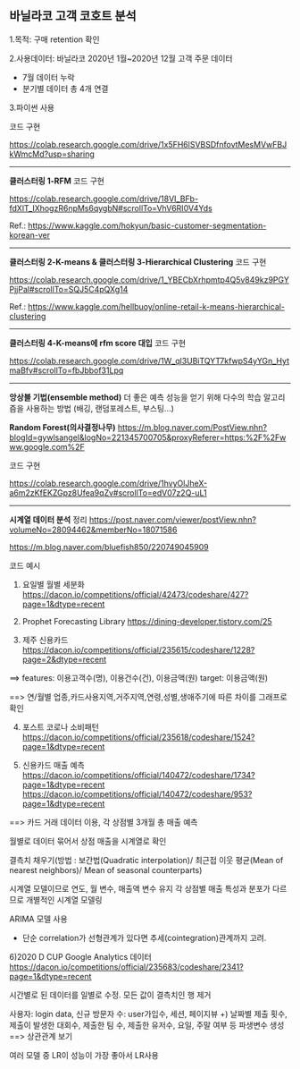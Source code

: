 ## 바닐라코 고객 코호트 분석
1.목적: 구매 retention 확인

2.사용데이터: 바닐라코 2020년 1월~2020년 12월 고객 주문 데이터
- 7월 데이터 누락
- 분기별 데이터 총 4개 연결

3.파이썬 사용

코드 구현

https://colab.research.google.com/drive/1x5FH6lSVBSDfnfovtMesMVwFBJkWmcMd?usp=sharing


----------
**클러스터링 1-RFM**
코드 구현

https://colab.research.google.com/drive/18VI_BFb-fdXlT_IXhogzR6npMs6qygbN#scrollTo=VhV6RI0V4Yds

Ref.: https://www.kaggle.com/hokyun/basic-customer-segmentation-korean-ver

----------
**클러스터링 2-K-means & 클러스터링 3-Hierarchical Clustering**
코드 구현

https://colab.research.google.com/drive/1_YBECbXrhpmtp4Q5v849kz9PGYPjjPal#scrollTo=SQJ5C4pQXg14

Ref.: https://www.kaggle.com/hellbuoy/online-retail-k-means-hierarchical-clustering

----------
**클러스터링 4-K-means에 rfm score 대입**
코드 구현

https://colab.research.google.com/drive/1W_ql3UBiTQYT7kfwpS4yYGn_HytmaBfv#scrollTo=fbJbbof31Lpq

----------
**앙상블 기법(ensemble method)**
더 좋은 예측 성능을 얻기 위해 다수의 학습 알고리즘을 사용하는 방법
(배깅, 랜덤포레스트, 부스팅...)

**Random Forest(의사결정나무)**
https://m.blog.naver.com/PostView.nhn?blogId=gywlsangel&logNo=221345700705&proxyReferer=https:%2F%2Fwww.google.com%2F

코드 구현

https://colab.research.google.com/drive/1hvyOlJheX-a6m2zKfEKZGpz8Ufea9qZv#scrollTo=edV07z2Q-uL1

----------
**시계열 데이터 분석**
정리
https://post.naver.com/viewer/postView.nhn?volumeNo=28094462&memberNo=18071586

https://m.blog.naver.com/bluefish850/220749045909

코드 예시
1) 요일별 월별 세분화
https://dacon.io/competitions/official/42473/codeshare/427?page=1&dtype=recent

2) Prophet Forecasting Library
https://dining-developer.tistory.com/25

3) 제주 신용카드
https://dacon.io/competitions/official/235615/codeshare/1228?page=2&dtype=recent

==> features: 이용고객수(명), 이용건수(건), 이용금액(원)
target: 이용금액(원)

==> 연/월별 업종,카드사용지역,거주지역,연령,성별,생애주기에 따른 차이를 그래프로 확인


4) 포스트 코로나 소비패턴
https://dacon.io/competitions/official/235618/codeshare/1524?page=1&dtype=recent

5) 신용카드 매출 예측
https://dacon.io/competitions/official/140472/codeshare/1734?page=1&dtype=recent
https://dacon.io/competitions/official/140472/codeshare/953?page=1&dtype=recent

==> 카드 거래 데이터 이용, 각 상점별 3개월 총 매출 예측

월별로 데이터 묶어서 상점 매출을 시계열로 확인

결측치 채우기(방법 : 보간법(Quadratic interpolation)/ 최근접 이웃 평균(Mean of nearest neighbors)/ Mean of seasonal counterparts)

시계열 모델이므로 연도, 월 변수, 매출액 변수 유지
각 상점별 매출 특성과 분포가 다르므로 개별적인 시계열 모델링

ARIMA 모델 사용
- 단순 correlation가 선형관계가 있다면 추세(cointegration)관계까지 고려.



6)2020 D CUP Google Analytics 데이터
https://dacon.io/competitions/official/235683/codeshare/2341?page=1&dtype=recent

시간별로 된 데이터를 일별로 수정. 
모든 값이 결측치인 행 제거

사용자: login data, 신규 방문자 수: user가입수,  세션, 페이지뷰
+)
날짜별 제출 횟수, 제출이 발생한 대회수, 제출한 팀 수, 제출한 유저수, 요일, 주말 여부 등 파생변수 생성 ==> 상관관계 보기

여러 모델 중 LR이 성능이 가장 좋아서 LR사용

